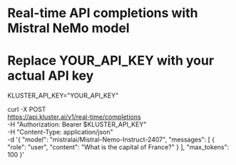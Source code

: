 # Real-time API completions with Mistral NeMo model

# Replace YOUR_API_KEY with your actual API key
KLUSTER_API_KEY="YOUR_API_KEY"

curl -X POST \
  https://api.kluster.ai/v1/real-time/completions \
  -H "Authorization: Bearer $KLUSTER_API_KEY" \
  -H "Content-Type: application/json" \
  -d '{
    "model": "mistralai/Mistral-Nemo-Instruct-2407",
    "messages": [
      {
        "role": "user", 
        "content": "What is the capital of France?"
      }
    ],
    "max_tokens": 100
  }'
